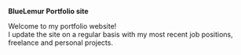 **BlueLemur Portfolio site**

Welcome to my portfolio website! <br>I update the site on a regular basis with my most recent job positions, freelance and personal projects.
